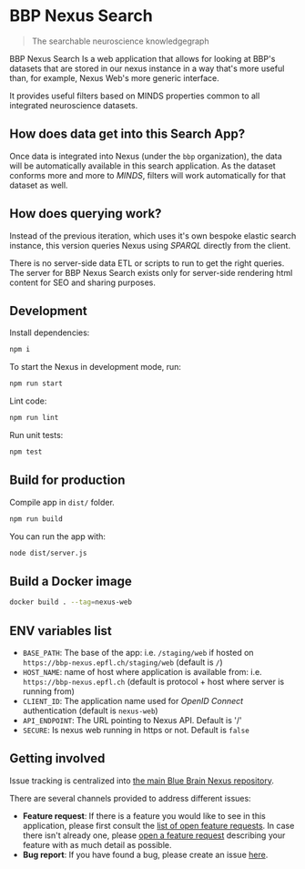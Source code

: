 # BBP Nexus Search

> The searchable neuroscience knowledgegraph

BBP Nexus Search Is a web application that allows for looking at BBP's datasets that are stored in our nexus instance in a way that's more useful than, for example, Nexus Web's more generic interface.

It provides useful filters based on MINDS properties common to all integrated neuroscience datasets.

## How does data get into this Search App?

Once data is integrated into Nexus (under the `bbp` organization), the data will be automatically available in this search application. As the dataset conforms more and more to _MINDS_, filters will work automatically for that dataset as well.

## How does querying work?

Instead of the previous iteration, which uses it's own bespoke elastic search instance, this version queries Nexus using _SPARQL_ directly from the client.

There is no server-side data ETL or scripts to run to get the right queries. The server for BBP Nexus Search exists only for server-side rendering html content for SEO and sharing purposes.

## Development

Install dependencies:

```sh
npm i
```

To start the Nexus in development mode, run:

```sh
npm run start
```

Lint code:

```sh
npm run lint
```

Run unit tests:

```sh
npm test
```

## Build for production

Compile app in `dist/` folder.

```sh
npm run build
```

You can run the app with:

```sh
node dist/server.js
```

## Build a Docker image

```sh
docker build . --tag=nexus-web
```

## ENV variables list

- `BASE_PATH`: The base of the app: i.e. `/staging/web` if hosted on `https://bbp-nexus.epfl.ch/staging/web` (default is `/`)
- `HOST_NAME`: name of host where application is available from: i.e. `https://bbp-nexus.epfl.ch` (default is protocol + host where server is running from)
- `CLIENT_ID`: The application name used for _OpenID Connect_ authentication (default is `nexus-web`)
- `API_ENDPOINT`: The URL pointing to Nexus API. Default is '/'
- `SECURE`: Is nexus web running in https or not. Default is `false`

## Getting involved

Issue tracking is centralized into [the main Blue Brain Nexus repository](https://github.com/BlueBrain/nexus).

There are several channels provided to address different issues:

- **Feature request**: If there is a feature you would like to see in this application, please first consult the [list of open feature requests](https://github.com/BlueBrain/nexus/issues?q=is%3Aopen+is%3Aissue+label%3Afeature+label%3Afrontend+label%3Anexus-web). In case there isn't already one, please [open a feature request](https://github.com/BlueBrain/nexus/issues/new?labels=feature,frontend,nexus-web) describing your feature with as much detail as possible.
- **Bug report**: If you have found a bug, please create an issue [here](https://github.com/BlueBrain/nexus/issues/new?labels=bug,frontend,nexus-web).
